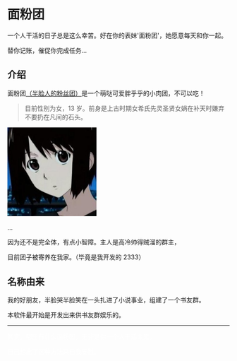 # 面粉团

一个人干活的日子总是这么幸苦。好在你的表妹'面粉团'，她愿意每天和你一起。

替你记账，催促你完成任务...

## 介绍

面粉团[（半脸人的粉丝团）](#名称由来)是一个萌哒可爱胖乎乎的小肉团，不可以吃！

> 目前性别为女，13 岁。前身是上古时期女希氏先灵圣贤女娲在补天时嫌弃不要扔在凡间的石头。

<img src="../img/2.jpg" style="width:40%;"/>

...

因为还不是完全体，有点小智障。主人是高冷帅得贼溜的群主，

目前团子被寄养在我家。（毕竟是我开发的 2333）

## 名称由来

我的好朋友，半脸哭半脸笑在一头扎进了小说事业，组建了一个书友群。

本软件最开始是开发出来供书友群娱乐的。

---

<p style="color:white;">其实，哪里有什么面粉团，无非是你一个人干活太累。</p>

<p style="color:white;">自己想出了这种方法来自我安慰。</p>
